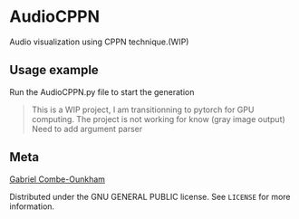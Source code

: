 # AudioCPPN
Audio visualization using CPPN technique.(WIP)

## Usage example

Run the AudioCPPN.py file to start the generation

> This is a WIP project, I am transitionning to pytorch for GPU computing.
> The project is not working for know (gray image output)
> Need to add argument parser

## Meta

[Gabriel Combe-Ounkham](https://github.com/gabriel-combe)

Distributed under the GNU GENERAL PUBLIC license. See ``LICENSE`` for more information.
